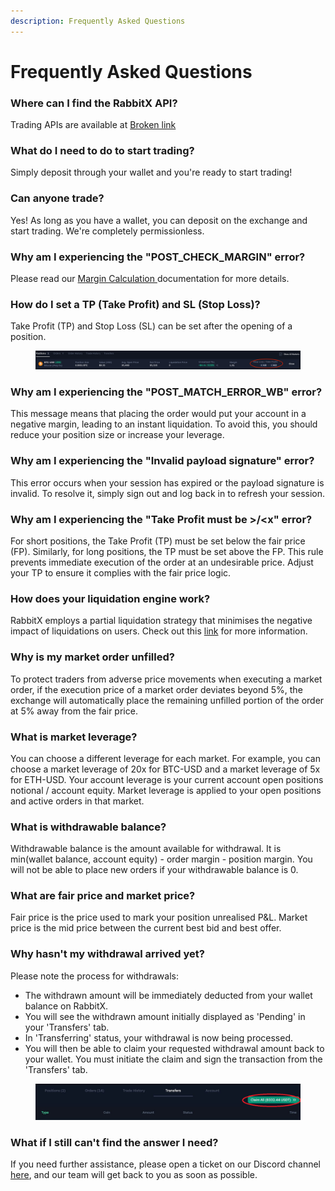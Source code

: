 ```yaml
---
description: Frequently Asked Questions
---
```


# Frequently Asked Questions

### Where can I find the RabbitX API?

Trading APIs are available at [Broken link](broken-reference "mention")

### What do I need to do to start trading?

Simply deposit through your wallet and you're ready to start trading!

### Can anyone trade?

Yes! As long as you have a wallet, you can deposit on the exchange and start trading. We're completely permissionless.

### Why am I experiencing the "POST\_CHECK\_MARGIN" error?

Please read our [Margin Calculation ](margin-calculation.md#faq-why-cant-i-close-my-position-and-i-see-a-post-match-error)documentation for more details.

### How do I set a TP (Take Profit) and SL (Stop Loss)?

Take Profit (TP) and Stop Loss (SL) can be set after the opening of a position.

<figure><img src=".gitbook/assets/Screenshot 2025-01-14 at 16.58.26.png" alt=""><figcaption></figcaption></figure>

### Why am I experiencing the "POST\_MATCH\_ERROR\_WB" error?

This message means that placing the order would put your account in a negative margin, leading to an instant liquidation. To avoid this, you should reduce your position size or increase your leverage.

### Why am I experiencing the "Invalid payload signature" error?

This error occurs when your session has expired or the payload signature is invalid. To resolve it, simply sign out and log back in to refresh your session.

### Why am I experiencing the "Take Profit must be >/\<x" error?

For short positions, the Take Profit (TP) must be set below the fair price (FP). Similarly, for long positions, the TP must be set above the FP. This rule prevents immediate execution of the order at an undesirable price. Adjust your TP to ensure it complies with the fair price logic.

### How does your liquidation engine work?

RabbitX employs a partial liquidation strategy that minimises the negative impact of liquidations on users. Check out this [link](liquidations.md) for more information.

### Why is my market order unfilled?

To protect traders from adverse price movements when executing a market order, if the execution price of a market order deviates beyond 5%, the exchange will automatically place the remaining unfilled portion of the order at 5% away from the fair price.

### What is market leverage?

You can choose a different leverage for each market. For example, you can choose a market leverage of 20x for BTC-USD and a market leverage of 5x for ETH-USD. Your account leverage is your current account open positions notional / account equity. Market leverage is applied to your open positions and active orders in that market.

### What is withdrawable balance?

Withdrawable balance is the amount available for withdrawal. It is min(wallet balance, account equity) - order margin - position margin. You will not be able to place new orders if your withdrawable balance is 0.

### What are fair price and market price?

Fair price is the price used to mark your position unrealised P\&L. Market price is the mid price between the current best bid and best offer.

### Why hasn't my withdrawal arrived yet?

Please note the process for withdrawals:

* The withdrawn amount will be immediately deducted from your wallet balance on RabbitX.
* You will see the withdrawn amount initially displayed as 'Pending' in your 'Transfers' tab.
* In 'Transferring' status, your withdrawal is now being processed.
* You will then be able to claim your requested withdrawal amount back to your wallet. You must initiate the claim and sign the transaction from the 'Transfers' tab.

<figure><img src=".gitbook/assets/image (4) (2).png" alt=""><figcaption></figcaption></figure>

### What if I still can't find the answer I need?

If you need further assistance, please open a ticket on our Discord channel [here](https://discord.com/invite/rabbitx), and our team will get back to you as soon as possible.

